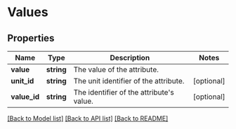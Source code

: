 # Values

## Properties
Name | Type | Description | Notes
------------ | ------------- | ------------- | -------------
**value** | **string** | The value of the attribute. | 
**unit_id** | **string** | The unit identifier of the attribute. | [optional] 
**value_id** | **string** | The identifier of the attribute&#39;s value. | [optional] 

[[Back to Model list]](../README.md#documentation-for-models) [[Back to API list]](../README.md#documentation-for-api-endpoints) [[Back to README]](../README.md)


